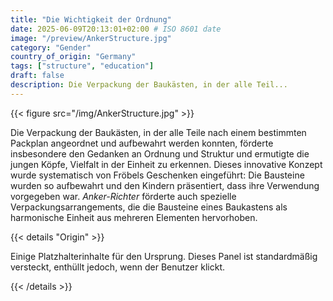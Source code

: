 ```yaml
---
title: "Die Wichtigkeit der Ordnung"
date: 2025-06-09T20:13:01+02:00 # ISO 8601 date
image: "/preview/AnkerStructure.jpg"
category: "Gender"
country_of_origin: "Germany"
tags: ["structure", "education"]
draft: false
description: Die Verpackung der Baukästen, in der alle Teil...
---
```




{{< figure src="/img/AnkerStructure.jpg" >}}

Die Verpackung der Baukästen, in der alle Teile nach einem bestimmten Packplan angeordnet und aufbewahrt werden konnten, förderte insbesondere den Gedanken an Ordnung und Struktur und ermutigte die jungen Köpfe, Vielfalt in der Einheit zu erkennen. Dieses innovative Konzept wurde systematisch von Fröbels Geschenken eingeführt: Die Bausteine ​​wurden so aufbewahrt und den Kindern präsentiert, dass ihre Verwendung vorgegeben war. *Anker-Richter* förderte auch spezielle Verpackungsarrangements, die die Bausteine ​​eines Baukastens als harmonische Einheit aus mehreren Elementen hervorhoben.

{{< details "Origin" >}}

Einige Platzhalterinhalte für den Ursprung. Dieses Panel ist standardmäßig versteckt, enthüllt jedoch, wenn der Benutzer klickt.

{{< /details >}}

